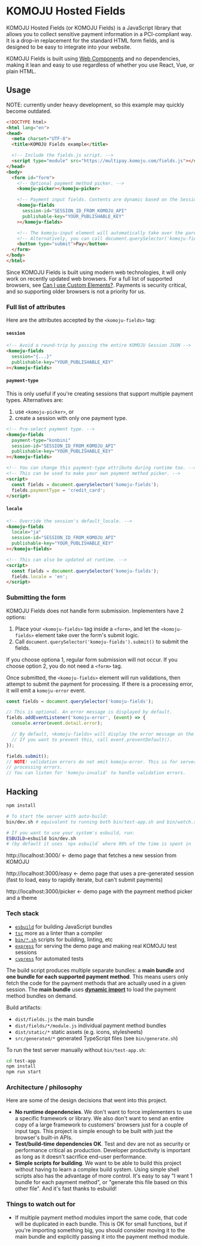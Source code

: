 # KOMOJU Hosted Fields

KOMOJU Hosted Fields (or KOMOJU Fields) is a JavaScript library that allows you to collect sensitive payment information in a PCI-compliant way. It is a drop-in replacement for the standard HTML form fields, and is designed to be easy to integrate into your website.

KOMOJU Fields is built using [Web Components](https://developer.mozilla.org/en-US/docs/Web/Web_Components) and no dependencies, making it lean and easy to use regardless of whether you use React, Vue, or plain HTML.

## Usage

NOTE: currently under heavy development, so this example may quickly become outdated.

```html
<!DOCTYPE html>
<html lang="en">
<head>
  <meta charset="UTF-8">
  <title>KOMOJU Fields example</title>

  <!-- Include the fields.js script. -->
  <script type="module" src="https://multipay.komoju.com/fields.js"></script>
</head>
<body>
  <form id="form">
    <!-- Optional payment method picker. -->
    <komoju-picker></komoju-picker>

    <!-- Payment input fields. Contents are dynamic based on the Session's payment types. -->
    <komoju-fields
      session-id="SESSION_ID_FROM_KOMOJU_API"
      publishable-key="YOUR_PUBLISHABLE_KEY"
    ></komoju-fields>

    <!-- The komoju-input element will automatically take over the parent form submit logic. -->
    <!-- Alternatively, you can call document.querySelector('komoju-fields').submit() to submit. -->
    <button type="submit">Pay</button>
  </form>
</body>
</html>
```

Since KOMOJU Fields is built using modern web technologies, it will only work on recently updated web browsers. For a full list of supported browsers, see [Can I use Custom Elements?](https://caniuse.com/#feat=custom-elementsv1). Payments is security critical, and so supporting older browsers is not a priority for us.

### Full list of attributes

Here are the attributes accepted by the `<komoju-fields>` tag:

#### `session`

```html
<!-- Avoid a round-trip by passing the entire KOMOJU Session JSON -->
<komoju-fields
  session="{...}"
  publishable-key="YOUR_PUBLISHABLE_KEY"
></komoju-fields>
```

#### `payment-type`

This is only useful if you're creating sessions that support multiple payment types. Alternatives are:
1. use `<komoju-picker>`, or
2. create a session with only one payment type.

```html
<!-- Pre-select payment type. -->
<komoju-fields
  payment-type="konbini"
  session-id="SESSION_ID_FROM_KOMOJU_API"
  publishable-key="YOUR_PUBLISHABLE_KEY"
></komoju-fields>

<!-- You can change this payment-type attribute during runtime too. -->
<!-- This can be used to make your own payment method picker. -->
<script>
  const fields = document.querySelector('komoju-fields');
  fields.paymentType = 'credit_card';
</script>
```

#### `locale`

```html
<!-- Override the session's default_locale. -->
<komoju-fields
  locale="ja"
  session-id="SESSION_ID_FROM_KOMOJU_API"
  publishable-key="YOUR_PUBLISHABLE_KEY"
></komoju-fields>

<!-- This can also be updated at runtime. -->
<script>
  const fields = document.querySelector('komoju-fields');
  fields.locale = 'en';
</script>
```

### Submitting the form

KOMOJU Fields does not handle form submission. Implementers have 2 options:
1. Place your `<komoju-fields>` tag inside a `<form>`, and let the `<komoju-fields>` element take over the form's submit logic.
2. Call `document.querySelector('komoju-fields').submit()` to submit the fields.

If you choose optiona 1, regular form submission will not occur.
If you choose option 2, you do not need a `<form>` tag.

Once submitted, the `<komoju-fields>` element will run validations, then attempt to submit the payment for processing. If there is a processing error, it will emit a `komoju-error` event.

```javascript
const fields = document.querySelector('komoju-fields');

// This is optional. An error message is displayed by default.
fields.addEventListener('komoju-error', (event) => {
  console.error(event.detail.error);

  // By default, <komoju-fields> will display the error message on the UI.
  // If you want to prevent this, call event.preventDefault().
});

fields.submit();
// NOTE! validation errors do not emit komoju-error. This is for server-side
// processing errors.
// You can listen for 'komoju-invalid' to handle validation errors.
```

## Hacking

```bash
npm install

# To start the server with auto-build:
bin/dev.sh # equivalent to running both bin/test-app.sh and bin/watch.sh

# If you want to use your system's esbuild, run:
ESBUILD=esbuild bin/dev.sh
# (by default it uses `npx esbuild` where 99% of the time is spent in `npx`!)
```

http://localhost:3000/ <- demo page that fetches a new session from KOMOJU

http://localhost:3000/easy <- demo page that uses a pre-generated session (fast to load, easy to rapidly iterate, but can't submit payments)

http://localhost:3000/picker <- demo page with the payment method picker and a theme

### Tech stack

* [`esbuild`](https://esbuild.github.io/) for building JavaScript bundles
* [`tsc`](https://www.typescriptlang.org/docs/handbook/compiler-options.html) more as a linter than a compiler
* [`bin/*.sh`](https://github.com/degica/komoju-fields/tree/main/bin) scripts for building, linting, etc
* [`express`](https://expressjs.com/) for serving the demo page and making real KOMOJU test sessions
* [`cypress`](https://www.cypress.io/) for automated tests

The build script produces multiple separate bundles: a **main bundle** and **one bundle for each supported payment method**. This means users only fetch the code for the payment methods that are actually used in a given session. The **main bundle** uses [**dynamic import**](https://developer.mozilla.org/en-US/docs/Web/JavaScript/Reference/Operators/import) to load the payment method bundles on demand.

Build artifacts:
* `dist/fields.js` the main bundle
* `dist/fields/*/module.js` individual payment method bundles
* `dist/static/*` static assets (e.g. icons, stylesheets)
* `src/generated/*` generated TypeScript files (see `bin/generate.sh`)

To run the test server manually without `bin/test-app.sh`:
```sh
cd test-app
npm install
npm run start
```

### Architecture / philosophy

Here are some of the design decisions that went into this project.

* **No runtime dependencies**. We don't want to force implementers to use a specific framework or library. We also don't want to send an entire copy of a large framework to customers' browsers just for a couple of input tags. This project is simple enough to be built with just the browser's built-in APIs.
* **Test/build-time dependencies OK**. Test and dev are not as security or performance critical as production. Developer productivity is important as long as it doesn't sacrifice end-user performance.
* **Simple scripts for building**. We want to be able to build this project without having to learn a complex build system. Using simple shell scripts also has the advantage of more control. It's easy to say "I want 1 bundle for each payment method", or "generate this file based on this other file". And it's fast thanks to esbuild!

### Things to watch out for

* If multiple payment method modules import the same code, that code will be duplicated in each bundle. This is OK for small functions, but if you're importing something big, you should consider moving it to the main bundle and explicitly passing it into the payment method module.
